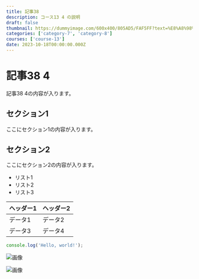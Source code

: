```yaml
---
title: 記事38
description: コース13 4 の説明
draft: false
thumbnail: https://dummyimage.com/600x400/805AD5/FAF5FF?text=%E8%A8%98%E4%BA%8B38
categories: ['category-7', 'category-8']
courses: ['course-13']
date: 2023-10-18T00:00:00.000Z
---
```


# 記事38 4

記事38 4の内容が入ります。

## セクション1
ここにセクション1の内容が入ります。

## セクション2
ここにセクション2の内容が入ります。

- リスト1
- リスト2
- リスト3

| ヘッダー1 | ヘッダー2 |
| --------- | --------- |
| データ1   | データ2   |
| データ3   | データ4   |

```javascript
console.log('Hello, world!');
```


![画像](https://dummyimage.com/320x180/2D3748/F5F7FA?text=%E8%A8%98%E4%BA%8B38+4)

![画像](https://dummyimage.com/640x360/1A202C/EDF2F7?text=%E8%A8%98%E4%BA%8B38+4)